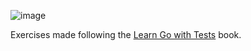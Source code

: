 ![image](https://github.com/pinhob/learn-go-with-tests-book/assets/20286747/81243db0-7240-497c-a3a2-5fc6729a7efb)

Exercises made following the [Learn Go with Tests](https://quii.gitbook.io/learn-go-with-tests/) book.
